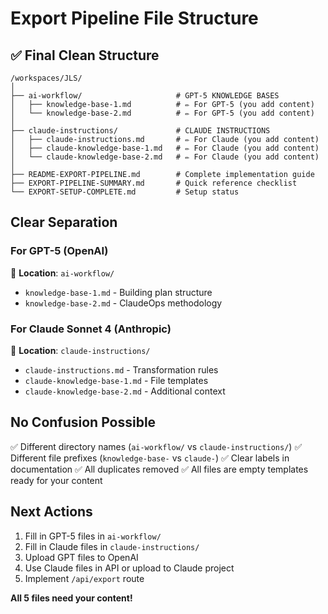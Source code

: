 # Export Pipeline File Structure

## ✅ Final Clean Structure

```
/workspaces/JLS/
│
├── ai-workflow/                     # GPT-5 KNOWLEDGE BASES
│   ├── knowledge-base-1.md          # ✏️ For GPT-5 (you add content)
│   └── knowledge-base-2.md          # ✏️ For GPT-5 (you add content)
│
├── claude-instructions/             # CLAUDE INSTRUCTIONS
│   ├── claude-instructions.md       # ✏️ For Claude (you add content)
│   ├── claude-knowledge-base-1.md   # ✏️ For Claude (you add content)
│   └── claude-knowledge-base-2.md   # ✏️ For Claude (you add content)
│
├── README-EXPORT-PIPELINE.md        # Complete implementation guide
├── EXPORT-PIPELINE-SUMMARY.md       # Quick reference checklist
└── EXPORT-SETUP-COMPLETE.md         # Setup status
```

## Clear Separation

### For GPT-5 (OpenAI)
📁 **Location**: `ai-workflow/`
- `knowledge-base-1.md` - Building plan structure
- `knowledge-base-2.md` - ClaudeOps methodology

### For Claude Sonnet 4 (Anthropic)
📁 **Location**: `claude-instructions/`
- `claude-instructions.md` - Transformation rules
- `claude-knowledge-base-1.md` - File templates
- `claude-knowledge-base-2.md` - Additional context

## No Confusion Possible

✅ Different directory names (`ai-workflow/` vs `claude-instructions/`)
✅ Different file prefixes (`knowledge-base-` vs `claude-`)
✅ Clear labels in documentation
✅ All duplicates removed
✅ All files are empty templates ready for your content

## Next Actions

1. Fill in GPT-5 files in `ai-workflow/`
2. Fill in Claude files in `claude-instructions/`
3. Upload GPT files to OpenAI
4. Use Claude files in API or upload to Claude project
5. Implement `/api/export` route

**All 5 files need your content!**
